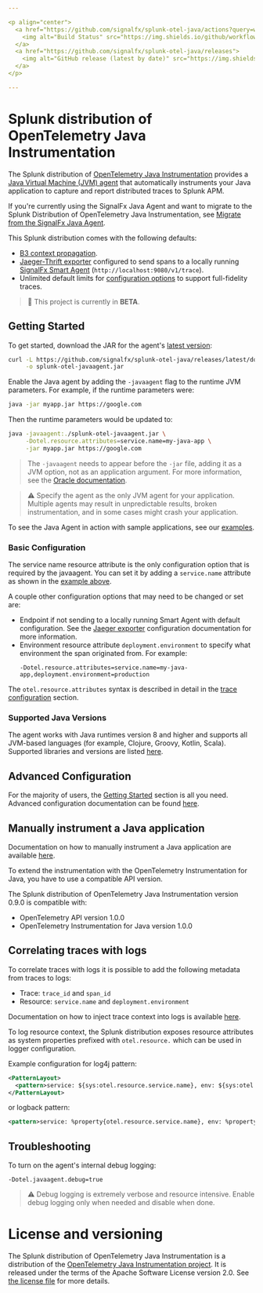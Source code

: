 ```yaml
---

<p align="center">
  <a href="https://github.com/signalfx/splunk-otel-java/actions?query=workflow%3A%22CI+build%22">
    <img alt="Build Status" src="https://img.shields.io/github/workflow/status/signalfx/splunk-otel-java/CI%20build?style=for-the-badge">
  </a>
  <a href="https://github.com/signalfx/splunk-otel-java/releases">
    <img alt="GitHub release (latest by date)" src="https://img.shields.io/github/v/release/signalfx/splunk-otel-java?include_prereleases&style=for-the-badge">
  </a>
</p>

---
```


# Splunk distribution of OpenTelemetry Java Instrumentation

The Splunk distribution of [OpenTelemetry Java
Instrumentation](https://github.com/open-telemetry/opentelemetry-java-instrumentation)
provides a [Java Virtual Machine (JVM)
agent](https://docs.oracle.com/javase/7/docs/api/java/lang/instrument/package-summary.html)
that automatically instruments your Java application to capture and report
distributed traces to Splunk APM.

If you're currently using the SignalFx Java Agent and want to
migrate to the Splunk Distribution of OpenTelemetry Java Instrumentation,
see [Migrate from the SignalFx Java Agent](migration.md).

This Splunk distribution comes with the following defaults:

- [B3 context propagation](https://github.com/openzipkin/b3-propagation).
- [Jaeger-Thrift exporter](https://www.jaegertracing.io)
  configured to send spans to a locally running [SignalFx Smart
  Agent](https://docs.signalfx.com/en/latest/apm/apm-getting-started/apm-smart-agent.html)
  (`http://localhost:9080/v1/trace`).
- Unlimited default limits for [configuration options](docs/advanced-config.md#trace-configuration) to
  support full-fidelity traces.

> :construction: This project is currently in **BETA**.

## Getting Started

To get started, download the JAR for the agent's [latest
version](https://github.com/signalfx/splunk-otel-java/releases/latest/download/splunk-otel-javaagent-all.jar):

```bash
curl -L https://github.com/signalfx/splunk-otel-java/releases/latest/download/splunk-otel-javaagent-all.jar \
     -o splunk-otel-javaagent.jar
```

Enable the Java agent by adding the `-javaagent` flag to the runtime JVM parameters.
For example, if the runtime parameters were:

```bash
java -jar myapp.jar https://google.com
```

Then the runtime parameters would be updated to:

```bash
java -javaagent:./splunk-otel-javaagent.jar \
     -Dotel.resource.attributes=service.name=my-java-app \
     -jar myapp.jar https://google.com
```

> The `-javaagent` needs to appear before the `-jar` file,
> adding it as a JVM option, not as an application argument. For more
> information, see the [Oracle
> documentation](https://docs.oracle.com/javase/8/docs/technotes/tools/windows/java.html).

> :warning: Specify the agent as the only JVM agent for your application.
> Multiple agents may result in unpredictable results, broken instrumentation,
> and in some cases might crash your application.

To see the Java Agent in action with sample applications, see our
[examples](https://github.com/signalfx/tracing-examples/tree/master/opentelemetry-tracing/opentelemetry-java-tracing).

### Basic Configuration

The service name resource attribute is the only configuration option
that is required by the javaagent. You can set it by adding a `service.name`
attribute as shown in the [example above](#getting-started).

A couple other configuration options that may need to be changed or set are:

- Endpoint if not sending to a locally running Smart Agent with default
  configuration. See the [Jaeger exporter](docs/advanced-config.md#jaeger-exporter)
  configuration documentation for more information.
- Environment resource attribute `deployment.environment` to specify what environment
  the span originated from. For example:
  ```
  -Dotel.resource.attributes=service.name=my-java-app,deployment.environment=production
  ```

The `otel.resource.attributes` syntax is described in detail in the
[trace configuration](docs/advanced-config.md#trace-configuration) section.

### Supported Java Versions

The agent works with Java runtimes version 8 and higher and supports all
JVM-based languages (for example, Clojure, Groovy, Kotlin, Scala). Supported
libraries and versions are listed
[here](https://github.com/open-telemetry/opentelemetry-java-instrumentation/blob/main/docs/supported-libraries.md).

## Advanced Configuration

For the majority of users, the [Getting Started](#getting-started) section is
all you need. Advanced configuration documentation can be found [here](docs/advanced-config.md).

## Manually instrument a Java application

Documentation on how to manually instrument a Java application are available
[here](https://github.com/open-telemetry/opentelemetry-java-instrumentation/blob/main/docs/manual-instrumentation.md).

To extend the instrumentation with the OpenTelemetry Instrumentation for Java,
you have to use a compatible API version.

The Splunk distribution of OpenTelemetry Java Instrumentation version 0.9.0 is compatible with:

* OpenTelemetry API version 1.0.0
* OpenTelemetry Instrumentation for Java version 1.0.0

## Correlating traces with logs

To correlate traces with logs it is possible to add the following metadata from traces to logs:

 - Trace: `trace_id` and `span_id`
 - Resource: `service.name` and `deployment.environment`

Documentation on how to inject trace context into logs is available
[here](https://github.com/open-telemetry/opentelemetry-java-instrumentation/blob/main/docs/logger-mdc-instrumentation.md).

To log resource context, the Splunk distribution exposes resource attributes as
system properties prefixed with `otel.resource.` which can be used in logger
configuration.

Example configuration for log4j pattern:

```xml
<PatternLayout>
  <pattern>service: ${sys:otel.resource.service.name}, env: ${sys:otel.resource.environment} %m%n</pattern>
</PatternLayout>
```

or logback pattern:

```xml
<pattern>service: %property{otel.resource.service.name}, env: %property{otel.resource.environment}: %m%n</pattern>
```

## Troubleshooting

To turn on the agent's internal debug logging:

`-Dotel.javaagent.debug=true`

> :warning: Debug logging is extremely verbose and resource intensive. Enable
> debug logging only when needed and disable when done.

# License and versioning

The Splunk distribution of OpenTelemetry Java Instrumentation is a distribution
of the [OpenTelemetry Java Instrumentation
project](https://github.com/open-telemetry/opentelemetry-java-instrumentation).
It is released under the terms of the Apache Software License version 2.0. See
[the license file](./LICENSE) for more details.
